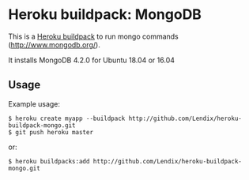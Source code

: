 # Heroku buildpack: MongoDB

This is a [Heroku buildpack](http://devcenter.heroku.com/articles/buildpacks) to run mongo commands (http://www.mongodb.org/).

It installs MongoDB 4.2.0 for Ubuntu 18.04 or 16.04

Usage
-----

Example usage:

    $ heroku create myapp --buildpack http://github.com/Lendix/heroku-buildpack-mongo.git
    $ git push heroku master
    
or:

    $ heroku buildpacks:add http://github.com/Lendix/heroku-buildpack-mongo.git
